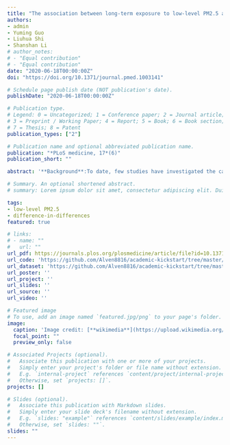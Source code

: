 ```yaml
---
title: "The association between long-term exposure to low-level PM2.5 and mortality in the state of Queensland, Australia: A modelling study with the difference-in-differences approach"
authors:
- admin
- Yuming Guo
- Liuhua Shi
- Shanshan Li
# author_notes:
# - "Equal contribution"
# - "Equal contribution"
date: "2020-06-18T00:00:00Z"
doi: "https://doi.org/10.1371/journal.pmed.1003141"

# Schedule page publish date (NOT publication's date).
publishDate: "2020-06-18T00:00:00Z"

# Publication type.
# Legend: 0 = Uncategorized; 1 = Conference paper; 2 = Journal article;
# 3 = Preprint / Working Paper; 4 = Report; 5 = Book; 6 = Book section;
# 7 = Thesis; 8 = Patent
publication_types: ["2"]

# Publication name and optional abbreviated publication name.
publication: "*PLoS medicine, 17*(6)"
publication_short: ""

abstract: '**Background**:To date, few studies have investigated the causal relationship between mortality and long-term exposure to a low level of fine particulate matter (PM2.5) concentrations.**Methods and findings**: We studied 242,320 registered deaths in Queensland between January 1, 1998, and December 31, 2013, with satellite-retrieved annual average PM2.5 concentrations to each postcode. A variant of difference-in-differences (DID) approach was used to investigate the association of long-term PM2.5 exposure with total mortality and cause-specific (cardiovascular, respiratory, and non-accidental) mortality. We observed 217,510 non-accidental deaths, 133,661 cardiovascular deaths, and 30,748 respiratory deaths in Queensland during the study period. The annual average PM2.5 concentrations ranged from 1.6 to 9.0 μg/m3, which were well below the current World Health Organization (WHO) annual standard (10 μg/m3). Long-term exposure to PM2.5 was associated with increased total mortality and cause-specific mortality. For each 1 μg/m3 increase in annual PM2.5, we found a 2.02% (95% CI 1.41%–2.63%; p < 0.01) increase in total mortality. Higher effect estimates were observed in Brisbane than those in Queensland for all types of mortality. A major limitation of our study is that the DID design is under the assumption that no predictors other than seasonal temperature exhibit different spatial-temporal variations in relation to PM2.5 exposure. However, if this assumption is violated (e.g., socioeconomic status [SES] and outdoor physical activities), the DID design is still subject to confounding. **Conclusions**: Long-term exposure to PM2.5 was associated with total, non-accidental, cardiovascular, and respiratory mortality in Queensland, Australia, where PM2.5 levels were measured well below the WHO air quality standard.'

# Summary. An optional shortened abstract.
# summary: Lorem ipsum dolor sit amet, consectetur adipiscing elit. Duis posuere tellus ac convallis placerat. Proin tincidunt magna sed ex sollicitudin condimentum.

tags:
- low-level PM2.5
- difference-in-differences
featured: true

# links:
# - name: ""
#   url: ""
url_pdf: https://journals.plos.org/plosmedicine/article/file?id=10.1371/journal.pmed.1003141&type=printable
url_code: 'https://github.com/Alven8816/academic-kickstart/tree/master/content/publication/journal-article/DID-code'
url_dataset: 'https://github.com/Alven8816/academic-kickstart/tree/master/content/publication/journal-article/DID-code'
url_poster: ''
url_project: ''
url_slides: ''
url_source: ''
url_video: ''

# Featured image
# To use, add an image named `featured.jpg/png` to your page's folder. 
image:
  caption: 'Image credit: [**wikimedia**](https://upload.wikimedia.org/wikipedia/commons/d/d9/Dust_Storm_Texas_1935.jpg)'
  focal_point: ""
  preview_only: false

# Associated Projects (optional).
#   Associate this publication with one or more of your projects.
#   Simply enter your project's folder or file name without extension.
#   E.g. `internal-project` references `content/project/internal-project/index.md`.
#   Otherwise, set `projects: []`.
projects: []

# Slides (optional).
#   Associate this publication with Markdown slides.
#   Simply enter your slide deck's filename without extension.
#   E.g. `slides: "example"` references `content/slides/example/index.md`.
#   Otherwise, set `slides: ""`.
slides: ""
---
```

